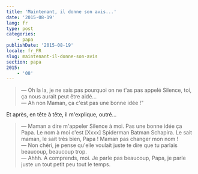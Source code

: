 ```yaml
---
title: 'Maintenant, il donne son avis...'
date: '2015-08-19'
lang: fr
type: post
categories:
    - papa
publishDate: '2015-08-19'
locale: fr_FR
slug: maintenant-il-donne-son-avis
section: papa
2015:
    - '08'
---
```


> — Oh la la, je ne sais pas pourquoi on ne t'as pas appelé Silence, toi, ça nous aurait peut être aidé...  
> — Ah non Maman, ça c'est pas une bonne idée !"

Et après, en tête à tête, il m'explique, outré...

> — Maman a dire m'appeler Silence à moi. Pas une bonne idée ça Papa. Le nom à moi c'est [Xxxx] Spiderman Batman Schapira. Le sait maman, le sait très bien, Papa ! Maman pas changer mon nom !  
> — Non chéri, je pense qu'elle voulait juste te dire que tu parlais beaucoup, beaucoup trop.  
> — Ahhh. A comprends, moi. Je parle pas beaucoup, Papa, je parle juste un tout petit peu tout le temps.

